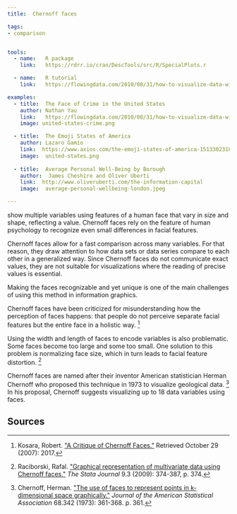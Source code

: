 ```yaml
---
title:  Chernoff faces

tags:
- comparison


tools:
  - name:   R package
    link:   https://rdrr.io/cran/DescTools/src/R/SpecialPlots.r

  - name:   R tutorial
    link:   https://flowingdata.com/2010/08/31/how-to-visualize-data-with-cartoonish-faces/

examples:
  - title:  The Face of Crime in the United States
    author: Nathan Yau
    link:   https://flowingdata.com/2010/08/31/how-to-visualize-data-with-cartoonish-faces/#jp-carousel-20488
    image: united-states-crime.png

  - title:  The Emoji States of America
    author: Lazaro Gamio
    link:  https://www.axios.com/the-emoji-states-of-america-1513302318-0ca61705-de75-4c8f-8521-5cbab12a45f2.html
    image:  united-states.png
 
  - title:  Average Personal Well-Being by Borough
    author:  James Cheshire and Oliver Uberti
    link:  http://www.oliveruberti.com/the-information-capital
    image:  average-personal-wellbeing-london.jpeg

---
```

show multiple variables using features of a human face that vary in size and shape, reflecting a value. Chernoff faces rely on the feature of human psychology to recognize even small differences in facial features.

<!--more-->

Chernoff faces allow for a fast comparison across many variables. For that reason, they draw attention to how data sets or data series compare to each other in a generalized way. Since Chernoff faces do not communicate exact values, they are not suitable for visualizations where the reading of precise values is essential.

Making the faces recognizable and yet unique is one of the main challenges of using this method in information graphics. 


Chernoff faces have been criticized for misunderstanding how the perception of faces happens: that people do not perceive separate facial features but the entire face in a holistic way. [^kosara]

Using the width and length of faces to encode variables is also problematic. Some faces become too large and some too small. One solution to this problem is normalizing face size,  which in turn leads to facial feature distortion. [^raciborski]

Chernoff faces are named after their inventor American statistician Herman Chernoff who proposed this technique in 1973 to visualize geological data. [^chernoff] In his proposal, Chernoff suggests visualizing up to 18 data variables using faces.

## Sources
[^kosara]: Kosara, Robert. ["A Critique of Chernoff Faces."](https://eagereyes.org/criticism/chernoff-faces) Retrieved October 29 (2007): 2017.
[^raciborski]: Raciborski, Rafal. ["Graphical representation of multivariate data using Chernoff faces."](https://ageconsearch.umn.edu/record/142994/files/sjart_gr0038.pdf) *The Stata Journal* 9.3 (2009): 374-387, p. 374.
[^chernoff]: Chernoff, Herman. ["The use of faces to represent points in k-dimensional space graphically."](http://www.apprendre-en-ligne.net/mathematica/3.3/chernoff.pdf) *Journal of the American Statistical Association* 68.342 (1973): 361-368. p. 361.
